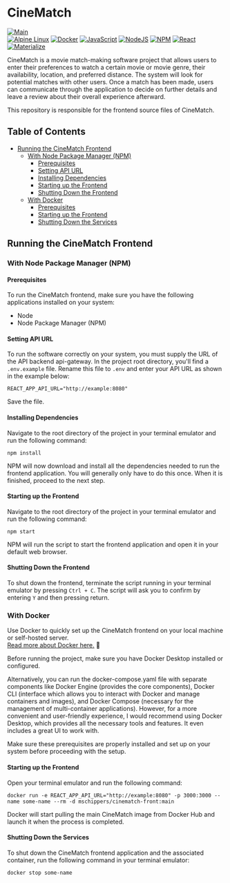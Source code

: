 # CineMatch 

[![Main](https://github.com/mdaveijk/S3-IP-CineMatch-Frontend/actions/workflows/main.yml/badge.svg)](https://github.com/mdaveijk/S3-IP-CineMatch-Frontend/actions/workflows/main.yml) <br>
[![Alpine Linux](https://img.shields.io/badge/Alpine_Linux-%230D597F.svg?style=for-the-badge&logo=alpine-linux&logoColor=white)](https://www.alpinelinux.org/)
[![Docker](https://img.shields.io/badge/docker-%230db7ed.svg?style=for-the-badge&logo=docker&logoColor=white)](https://www.docker.com/)
[![JavaScript](https://img.shields.io/badge/javascript-%23323330.svg?style=for-the-badge&logo=javascript&logoColor=%23F7DF1E)](https://www.javascript.com/)
[![NodeJS](https://img.shields.io/badge/node.js-6DA55F?style=for-the-badge&logo=node.js&logoColor=white)](https://nodejs.org/)
[![NPM](https://img.shields.io/badge/NPM-%23000000.svg?style=for-the-badge&logo=npm&logoColor=white)](https://www.npmjs.com/)
[![React](https://img.shields.io/badge/react-%2320232a.svg?style=for-the-badge&logo=react&logoColor=%2361DAFB)](https://reactjs.org/)
[![Materialize](https://img.shields.io/badge/materialize-%23EC407A.svg?style=for-the-badge&logo=materialize&logoColor=white)](https://materializecss.com/)

CineMatch is a movie match-making software project that allows users to enter their preferences to watch a certain movie or movie genre, their availability, location, and preferred distance. The system will look for potential matches with other users. Once a match has been made, users can communicate through the application to decide on further details and leave a review about their overall experience afterward.

This repository is responsible for the frontend source files of CineMatch.

## Table of Contents
- [Running the CineMatch Frontend](#running-the-cinematch-frontend)
  - [With Node Package Manager (NPM)](#with-node-package-manager-npm)
    - [Prerequisites](#prerequisites)
    - [Setting API URL](#setting-api-url)
    - [Installing Dependencies](#installing-dependencies)
    - [Starting up the Frontend](#starting-up-the-frontend)
    - [Shutting Down the Frontend](#shutting-down-the-frontend)
  - [With Docker](#with-docker)
    - [Prerequisites](#prerequisites)
    - [Starting up the Frontend](#starting-up-the-frontend)
    - [Shutting Down the Services](#shutting-down-the-services)

## Running the CineMatch Frontend

### With Node Package Manager (NPM)

#### Prerequisites

To run the CineMatch frontend, make sure you have the following applications installed on your system:

- Node
- Node Package Manager (NPM)

#### Setting API URL

To run the software correctly on your system, you must supply the URL of the API backend api-gateway. In the project root directory, you'll find a `.env.example` file. Rename this file to `.env` and enter your API URL as shown in the example below:

```
REACT_APP_API_URL="http://example:8080"
```

Save the file.

#### Installing Dependencies 

Navigate to the root directory of the project in your terminal emulator and run the following command:

```
npm install
```

NPM will now download and install all the dependencies needed to run the frontend application. You will generally only have to do this once. When it is finished, proceed to the next step.

#### Starting up the Frontend

Navigate to the root directory of the project in your terminal emulator and run the following command:

```
npm start
```

NPM will run the script to start the frontend application and open it in your default web browser.

#### Shutting Down the Frontend

To shut down the frontend, terminate the script running in your terminal emulator by pressing `Ctrl + C`. The script will ask you to confirm by entering `Y` and then pressing return.

### With Docker

Use Docker to quickly set up the CineMatch frontend on your local machine or self-hosted server.  
[Read more about Docker here.](https://docs.docker.com/) 🐳

Before running the project, make sure you have Docker Desktop installed or configured.

Alternatively, you can run the docker-compose.yaml file with separate components like Docker Engine (provides the core components), Docker CLI (interface which allows you to interact with Docker and manage containers and images), and Docker Compose (necessary for the management of multi-container applications). However, for a more convenient and user-friendly experience, I would recommend using Docker Desktop, which provides all the necessary tools and features. It even includes a great UI to work with.

Make sure these prerequisites are properly installed and set up on your system before proceeding with the setup.

#### Starting up the Frontend

Open your terminal emulator and run the following command:

```
docker run -e REACT_APP_API_URL="http://example:8080" -p 3000:3000 --name some-name --rm -d mschippers/cinematch-front:main
```

Docker will start pulling the main CineMatch image from Docker Hub and launch it when the process is completed.

#### Shutting Down the Services

To shut down the CineMatch frontend application and the associated container, run the following command in your terminal emulator:


```
docker stop some-name
```
